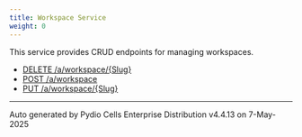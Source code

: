```yaml
---
title: Workspace Service
weight: 0
---
```








This service provides CRUD endpoints for managing workspaces.

* [DELETE /a/workspace/{Slug}](../delete-a-workspace-slug/)
* [POST /a/workspace](../post-a-workspace/)
* [PUT /a/workspace/{Slug}](../put-a-workspace-slug/)

---
Auto generated by Pydio Cells Enterprise Distribution v4.4.13 on 7-May-2025
